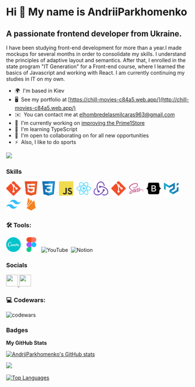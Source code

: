 Hi 👋 My name is AndriiParkhomenko
==================================

A passionate frontend developer from Ukraine.
---------------------------------------------

I have been studying front-end development for more than a year.I made mockups for several months in order to consolidate my skills. I understand the principles of adaptive layout and semantics. After that, I enrolled in the state program "IT Generation" for a Front-end course, where I learned the basics of Javascript and working with React. I am currently continuing my studies in IT on my own.

* 🌍  I'm based in Kiev
* 🖥️  See my portfolio at [https://chill-movies-c84a5.web.app/](http://chill-movies-c84a5.web.app/)
* ✉️  You can contact me at [elhombredelasmilcaras963@gmail.com](mailto:elhombredelasmilcaras963@gmail.com)
* 🚀  I'm currently working on [improving the Prime1Store](http://prime1shop.web.app/)
* 🧠  I'm learning TypeScript
* 🤝  I'm open to collaborating on for all new opportunities
* ⚡  Also, I like to do sports

<a href="https://www.github.com/AndriiParkhomenko" target="_blank" rel="noreferrer"><img
src="https://img.shields.io/github/followers/AndriiParkhomenko?logo=github&style=for-the-badge&color=0891b2&labelColor=1c1917" /></a>

### Skills


<div>
  <img src="https://github.com/devicons/devicon/blob/master/icons/git/git-original.svg" title="git" alt="git" width="40" height="40"/>&nbsp
  <img src="https://github.com/devicons/devicon/blob/master/icons/html5/html5-original.svg" title="html5" alt="html5" width="40" height="40"/>&nbsp
  <img src="https://github.com/devicons/devicon/blob/master/icons/css3/css3-original.svg" title="css" alt="css" width="40" height="40"/>&nbsp
  <img src="https://github.com/devicons/devicon/blob/master/icons/javascript/javascript-original.svg" title="javascript" alt="javascript" width="40" height="40"/>&nbsp
  <img src="https://github.com/devicons/devicon/blob/master/icons/react/react-original.svg" title="reactjs" alt="reactjs" width="40" height="40"/>&nbsp
  <img src="https://github.com/devicons/devicon/blob/master/icons/redux/redux-original.svg" title="redux" alt="redux" width="40" height="40"/>&nbsp;
  <img src="https://github.com/devicons/devicon/blob/master/icons/git/git-plain.svg" title="git" alt="git" width="40" height="40"/>&nbsp;
  <img src="https://github.com/devicons/devicon/blob/master/icons/sass/sass-original.svg" title="sass/scss" alt="sass/scss" width="40" height="40"/>&nbsp;
  <img src="https://github.com/devicons/devicon/blob/master/icons/bootstrap/bootstrap-plain.svg" title="bootstrap" alt="bootstrap" width="40" height="40"/>&nbsp;
    <img src="https://github.com/devicons/devicon/blob/master/icons/materialui/materialui-original.svg" title="materialui" alt="materialui" width="40" height="40"/>&nbsp;
  <img src="https://github.com/devicons/devicon/blob/master/icons/tailwindcss/tailwindcss-plain.svg" title="tailwind" alt="tailwind" width="40" height="40"/>&nbsp;
  <img src="https://github.com/devicons/devicon/blob/master/icons/firebase/firebase-plain.svg" title="firebase" alt="firebase" width="40" height="40"/>&nbsp;
</div>

### 🛠 Tools:

<div>
  <img src="https://github.com/devicons/devicon/blob/master/icons/canva/canva-original.svg" title="canva" alt="canva" width="40" height="40"/>&nbsp;
  <img src="https://github.com/devicons/devicon/blob/master/icons/figma/figma-original.svg" title="figma" alt="figma" width="40" height="40"/>&nbsp;
  <img src="https://upload.wikimedia.org/wikipedia/commons/9/9e/YouTube_Logo_%282013-2017%29.svg" title="YouTube" alt="YouTube" width="40" height="40"/>&nbsp;
  <img src="https://upload.wikimedia.org/wikipedia/commons/e/e9/Notion-logo.svg" title="Notion" alt="Notion" width="40" height="40"/>&nbsp;
</div>


### Socials

<p align="left"> <a href="https://www.github.com/AndriiParkhomenko" target="_blank" rel="noreferrer"> <picture> <source media="(prefers-color-scheme: dark)" srcset="https://raw.githubusercontent.com/danielcranney/readme-generator/main/public/icons/socials/github-dark.svg" /> <source media="(prefers-color-scheme: light)" srcset="https://raw.githubusercontent.com/danielcranney/readme-generator/main/public/icons/socials/github.svg" /> <img src="https://raw.githubusercontent.com/danielcranney/readme-generator/main/public/icons/socials/github.svg" width="32" height="32" /> </picture> </a> <a href="https://www.linkedin.com/in/andrii-parkhomenko-b98421280/" target="_blank" rel="noreferrer"> <picture> <source media="(prefers-color-scheme: dark)" srcset="undefined" /> <source media="(prefers-color-scheme: light)" srcset="https://raw.githubusercontent.com/danielcranney/readme-generator/main/public/icons/socials/linkedin.svg" /> <img src="https://raw.githubusercontent.com/danielcranney/readme-generator/main/public/icons/socials/linkedin.svg" width="32" height="32" /> </picture> </a></p>

### 💻 Codewars:

![codewars](https://www.codewars.com/users/AndriiParkhomenko/badges/large)

### Badges

<b>My GitHub Stats</b>

<a href="http://www.github.com/AndriiParkhomenko"><img src="https://github-readme-stats.vercel.app/api?username=AndriiParkhomenko&show_icons=true&hide=&count_private=true&title_color=0891b2&text_color=ffffff&icon_color=0891b2&bg_color=1c1917&hide_border=true&show_icons=true" alt="AndriiParkhomenko's GitHub stats" /></a>

<a href="http://www.github.com/AndriiParkhomenko"><img src="https://github-readme-streak-stats.herokuapp.com/?user=AndriiParkhomenko&stroke=ffffff&background=1c1917&ring=0891b2&fire=0891b2&currStreakNum=ffffff&currStreakLabel=0891b2&sideNums=ffffff&sideLabels=ffffff&dates=ffffff&hide_border=true" /></a>

<a href="https://github.com/AndriiParkhomenko" align="left"><img src="https://github-readme-stats.vercel.app/api/top-langs/?username=AndriiParkhomenko&langs_count=10&title_color=0891b2&text_color=ffffff&icon_color=0891b2&bg_color=1c1917&hide_border=true&locale=en&custom_title=Top%20%Languages" alt="Top Languages" /></a>

